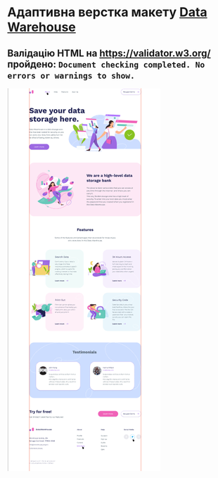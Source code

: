 
# Адаптивна верстка макету [Data Warehouse](https://www.figma.com/file/WgKpgLtg8Pj30hU4eWhOVb/Exam-1_variant-2)

## Валідацію HTML на https://validator.w3.org/ пройдено:  ```Document checking completed. No errors or warnings to show. ```



![screenshot](./img/screenshot.png)
